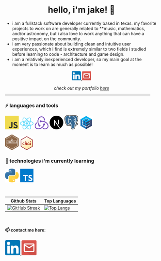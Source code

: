 <h1 align="center">hello, i'm jake! 🤠</h1>

* i am a fullstack software developer currently based in texas. my favorite projects to work on are generally related to **music, mathematics, and/or astronomy, but i also love to work anything that can have a positive impact on the community.
* i am very passionate about building clean and intuitive user experiences, which i find is extremely similar to two fields i studied before learning to code - architecture and game design.
* i am a relatively inexperienced developer, so my main goal at the moment is to learn as much as possible!

<div align="center">
<a href="https://www.linkedin.com/in/jake-lohman/">
	<img src="https://raw.githubusercontent.com/l-ohman/l-ohman/main/icons/Linkedin.png" width="30" alt="Linkedin Logo"/>
</a>

<a href="mailto:jakelohman7@gmail.com">
	<img src="https://raw.githubusercontent.com/l-ohman/l-ohman/main/icons/Email.png" width="30" alt="Email Logo"/>
</a>

<p>
  <i>check out my portfolio <a href="https://l-ohman.com/">here</a></i>
</p>
</div>

<hr width="95%" align="center"/>

### ⚡ languages and tools

<p>
<img alt="Javascript" src="https://raw.githubusercontent.com/l-ohman/l-ohman/main/icons/Javascript.png" width="45" />
<a href="https://reactjs.org/"><img alt="React" src="https://raw.githubusercontent.com/l-ohman/l-ohman/main/icons/React.js.png" width="45" /></a>
<a href="https://redux.js.org/"><img alt="Redux" src="https://raw.githubusercontent.com/l-ohman/l-ohman/main/icons/Redux.png" width="45" /></a>
<a href="https://nextjs.org/"><img alt="Next.js" src="https://raw.githubusercontent.com/l-ohman/l-ohman/main/icons/Next.js.png" width="45" /></a>
<a href="https://www.postgresql.org/"><img alt="PostgreSQL" src="https://raw.githubusercontent.com/l-ohman/l-ohman/main/icons/PostgreSQL.png" width="45" /></a>
<a href="https://sequelize.org/"><img alt="Sequelize" src="https://raw.githubusercontent.com/l-ohman/l-ohman/main/icons/Sequelize.png" width="45" /></a>

<a href="https://mochajs.org/"><img alt="Mocha" src="https://raw.githubusercontent.com/l-ohman/l-ohman/main/icons/Mocha.png" width="45" /></a>
<a href="https://www.chaijs.com/"><img alt="Chai" src="https://raw.githubusercontent.com/l-ohman/l-ohman/main/icons/Chai.png" width="45" /></a>
<!-- <img alt="" src="" width="45" /> -->
<!-- Express -->
</p>

### 🚧 technologies i'm currently learning
<p>
<img alt="Python" src="https://raw.githubusercontent.com/l-ohman/l-ohman/main/icons/Python.png" width="45" />
<img alt="Typescript" src="https://raw.githubusercontent.com/l-ohman/l-ohman/main/icons/Typescript.png" width="45" />
<!-- <img alt="" src="" width="45" /> -->
<!-- MongoDB, TensorFlow, Unity -->
</p>

<br />

|Github Stats|Top Languages|
|---|---|
| [![GitHub Streak](http://github-readme-streak-stats.herokuapp.com?user=l-ohman&theme=dark&background=36393F&ring=F9A527&fire=F9A527)](https://git.io/streak-stats) | [![Top Langs](https://github-readme-stats.vercel.app/api/top-langs/?username=l-ohman&theme=slateorange&layout=compact)](https://github.com/l-ohman/github-readme-stats) |

<br />


#### 📫 contact me here:

<div>
<a href="https://www.linkedin.com/in/jake-lohman/">
	<img src="https://raw.githubusercontent.com/l-ohman/l-ohman/main/icons/Linkedin.png" width="50" alt="Linkedin Logo"/>
</a>

<a href="mailto:jakelohman7@gmail.com">
	<img src="https://raw.githubusercontent.com/l-ohman/l-ohman/main/icons/Email.png" width="50" alt="jakelohman7@gmail.com"/>
</a>
</div>

<!--
- 🔭✨🚧 I’m currently working on ...
- 🌱⏳🤔 I’m currently learning ...
- 👯 I’m looking to collaborate on ...
- 😄 Pronouns: he/they
- ⚡🏆🌸 Fun fact: ...
-->
